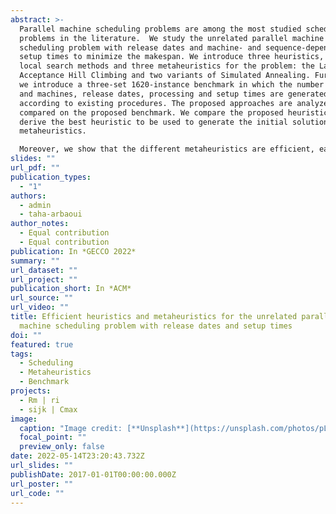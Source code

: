 ```yaml
---
abstract: >-
  Parallel machine scheduling problems are among the most studied scheduling
  problems in the literature.  We study the unrelated parallel machine
  scheduling problem with release dates and machine- and sequence-dependent
  setup times to minimize the makespan. We introduce three heuristics, five
  local search methods and three metaheuristics for the problem: the Late
  Acceptance Hill Climbing and two variants of Simulated Annealing. Furthermore,
  we introduce a three-set 1620-instance benchmark in which the number of jobs
  and machines, release dates, processing and setup times are generated
  according to existing procedures. The proposed approaches are analyzed and
  compared on the proposed benchmark. We compare the proposed heuristics and
  derive the best heuristic to be used to generate the initial solution of the
  metaheuristics. 

  Moreover, we show that the different metaheuristics are efficient, each performing best on one of the sets. 
slides: ""
url_pdf: ""
publication_types:
  - "1"
authors:
  - admin
  - taha-arbaoui
author_notes:
  - Equal contribution
  - Equal contribution
publication: In *GECCO 2022*
summary: ""
url_dataset: ""
url_project: ""
publication_short: In *ACM*
url_source: ""
url_video: ""
title: Efficient heuristics and metaheuristics for the unrelated parallel
  machine scheduling problem with release dates and setup times
doi: ""
featured: true
tags:
  - Scheduling
  - Metaheuristics
  - Benchmark
projects:
  - Rm | ri
  - sijk | Cmax
image:
  caption: "Image credit: [**Unsplash**](https://unsplash.com/photos/pLCdAaMFLTE)"
  focal_point: ""
  preview_only: false
date: 2022-05-14T23:20:43.732Z
url_slides: ""
publishDate: 2017-01-01T00:00:00.000Z
url_poster: ""
url_code: ""
---
```

